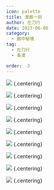 ```yaml
---
icon: palette
title: 漫画一则
author: 左刀行
date: 2023-06-06
category:
  - 画中秘境
tag:
  - 左刀行
  - 条漫

order: -3
---
```


![](./res/comic/comic1.webp) {.centering}

![](./res/comic/comic2.webp) {.centering}

![](./res/comic/comic3.webp) {.centering}

![](./res/comic/comic4.webp) {.centering}

![](./res/comic/comic5.webp) {.centering}

![](./res/comic/comic6.webp) {.centering}

![](./res/comic/comic7.webp) {.centering}

![](./res/comic/comic8.webp) {.centering}

![](./res/comic/comic9.webp) {.centering}

<Ads />